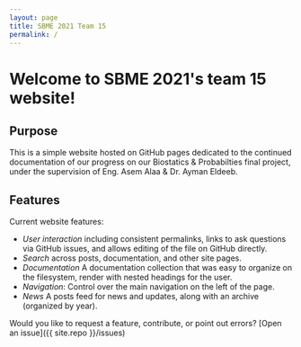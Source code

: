 ```yaml
---
layout: page
title: SBME 2021 Team 15
permalink: /
---
```


# Welcome to SBME 2021's team 15 website!

## Purpose

This is a simple website hosted on GitHub pages dedicated to the continued documentation of our progress on our Biostatics & Probabilties final project, under the supervision of Eng. Asem Alaa & Dr. Ayman Eldeeb.

## Features

Current website features:

 - *User interaction* including consistent permalinks, links to ask questions via GitHub issues, and allows editing of the file on GitHub directly.
 - *Search* across posts, documentation, and other site pages.
 - *Documentation* A documentation collection that was easy to organize on the filesystem, render with nested headings for the user.
 - *Navigation*: Control over the main navigation on the left of the page.
 - *News* A posts feed for news and updates, along with an archive (organized by year).


Would you like to request a feature, contribute, or point out errors?
[Open an issue]({{ site.repo }}/issues)
